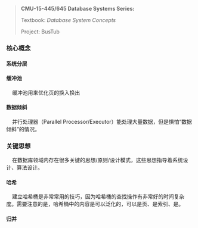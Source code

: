 > **CMU-15-445/645 Database Systems Series:**
> 
> Textbook: *Database System Concepts*
> 
> Project: BusTub

### 核心概念

#### 系统分层

#### 缓冲池

    缓冲池用来优化页的换入换出

#### 数据倾斜

    并行处理器（Parallel Processor/Executor）能处理大量数据，但是惧怕“数据倾斜”的情况。





### 关键思想

    在数据库领域内存在很多关键的思想/原则/设计模式，这些思想指导着系统设计、算法设计。

#### 哈希

    建立哈希桶是非常常用的技巧，因为哈希桶的查找操作有非常好的时间复杂度。需要注意的是，哈希桶中的内容是可以泛化的，可以是页、是索引、是。

#### 归并
